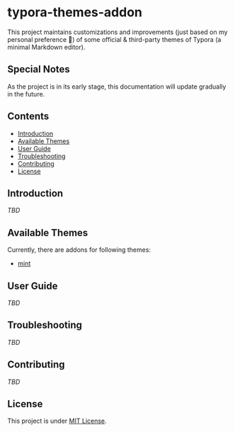 # typora-themes-addon

This project maintains customizations and improvements (just based on my personal preference 🤣) of some official &
third-party themes of Typora (a minimal Markdown editor).

## Special Notes

As the project is in its early stage, this documentation will update gradually in the future.

## Contents

- [Introduction](#Introduction)
- [Available Themes](#Available-Themes)
- [User Guide](#User-Guide)
- [Troubleshooting](#Troubleshooting)
- [Contributing](#Contributing)
- [License](#License)

## Introduction

*TBD*

## Available Themes

Currently, there are addons for following themes:

- [mint](https://github.com/Hyperzsb/typora-themes-addon/tree/main/mint)

## User Guide

*TBD*

## Troubleshooting

*TBD*

## Contributing

*TBD*

## License

This project is under [MIT License](https://github.com/Hyperzsb/typora-themes-addon/blob/main/LICENSE).